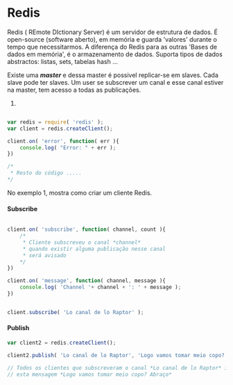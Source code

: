 # Redis

Redis ( REmote DIctionary Server) é um servidor de estrutura de dados. É open-source
(software aberto), em memória e guarda 'valores' durante o tempo que necessitarmos.
A diferença do Redis para as outras 'Bases de dados em memória', é o armazenamento
de dados. Suporta tipos de dados abstractos: listas, sets, tabelas hash ...

Existe uma ***master*** e dessa master é possivel replicar-se em slaves. Cada
slave pode ter slaves. Um user se subscrever um canal e esse canal estiver na
master, tem acesso a todas as publicações.


1.
```js

var redis = require( 'redis' );
var client = redis.createClient();

client.on( 'error', function( err ){
    console.log( "Error: " + err );
})

/*
 * Resto do código .....
*/
```

No exemplo 1, mostra como criar um cliente Redis.

#### Subscribe

```js

client.on( 'subscribe', function( channel, count ){
    /*
     * Cliente subscreveu o canal *channel*
     * quando existir alguma publicação nesse canal
     * será avisado
    */
})

client.on( 'message', function( channel, message ){
    console.log( 'Channel '+ channel + ': ' + message );
})


client.subscribe( 'Lo canal de lo Raptor' );
```

#### Publish

```js
var client2 = redis.createClient();

client2.publish( 'Lo canal de lo Raptor', 'Logo vamos tomar meio copo? Abraço' );

// Todos os clientes que subscreveram o canal *Lo canal de lo Raptor* irão receber
// esta mensagem *Logo vamos tomar meio copo? Abraço*

```
